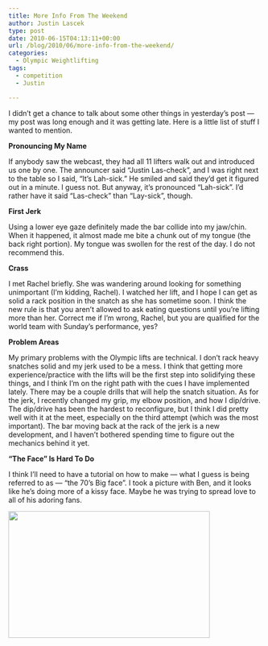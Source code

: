 ```yaml
---
title: More Info From The Weekend
author: Justin Lascek
type: post
date: 2010-06-15T04:13:11+00:00
url: /blog/2010/06/more-info-from-the-weekend/
categories:
  - Olympic Weightlifting
tags:
  - competition
  - Justin

---
```

I didn&#8217;t get a chance to talk about some other things in yesterday&#8217;s post &#8212; my post was long enough and it was getting late. Here is a little list of stuff I wanted to mention.
  

  
**Pronouncing My Name**
  
If anybody saw the webcast, they had all 11 lifters walk out and introduced us one by one. The announcer said &#8220;Justin Las-check&#8221;, and I was right next to the table so I said, &#8220;It&#8217;s Lah-sick.&#8221; He smiled and said they&#8217;d get it figured out in a minute. I guess not. But anyway, it&#8217;s pronounced &#8220;Lah-sick&#8221;. I&#8217;d rather have it said &#8220;Las-check&#8221; than &#8220;Lay-sick&#8221;, though.
  

  
**First Jerk**
  
Using a lower eye gaze definitely made the bar collide into my jaw/chin. When it happened, it almost made me bite a chunk out of my tongue (the back right portion). My tongue was swollen for the rest of the day. I do not recommend this.
  

  
**Crass**
  
I met Rachel briefly. She was wandering around looking for something unimportant (I&#8217;m kidding, Rachel). I watched her lift, and I hope I can get as solid a rack position in the snatch as she has sometime soon. I think the new rule is that you aren&#8217;t allowed to ask eating questions until you&#8217;re lifting more than her. Correct me if I&#8217;m wrong, Rachel, but you are qualified for the world team with Sunday&#8217;s performance, yes?
  

  
**Problem Areas**
  
My primary problems with the Olympic lifts are technical. I don&#8217;t rack heavy snatches solid and my jerk used to be a mess. I think that getting more experience/practice with the lifts will be the first step into solidifying these things, and I think I&#8217;m on the right path with the cues I have implemented lately. There may be a couple drills that will help the snatch situation. As for the jerk, I recently changed my grip, my elbow position, and how I dip/drive. The dip/drive has been the hardest to reconfigure, but I think I did pretty well with it at the meet, especially on the third attempt (which was the most important). The bar moving back at the rack of the jerk is a new development, and I haven&#8217;t bothered spending time to figure out the mechanics behind it yet.
  

  
**&#8220;The Face&#8221; Is Hard To Do**
  
I think I&#8217;ll need to have a tutorial on how to make &#8212; what I guess is being referred to as &#8212; &#8220;the 70&#8217;s Big face&#8221;. I took a picture with Ben, and it looks like he&#8217;s doing more of a kissy face. Maybe he was trying to spread love to all of his adoring fans.
  

  
[<img data-attachment-id="1982" data-permalink="/blog/2010/06/more-info-from-the-weekend/justin-ben/" data-orig-file="/2010/06/justin-ben.jpg" data-orig-size="713,450" data-comments-opened="1" data-image-meta="{&quot;aperture&quot;:&quot;4.8&quot;,&quot;credit&quot;:&quot;&quot;,&quot;camera&quot;:&quot;NIKON D60&quot;,&quot;caption&quot;:&quot;&quot;,&quot;created_timestamp&quot;:&quot;1276477388&quot;,&quot;copyright&quot;:&quot;&quot;,&quot;focal_length&quot;:&quot;29&quot;,&quot;iso&quot;:&quot;1600&quot;,&quot;shutter_speed&quot;:&quot;0.066666666666667&quot;,&quot;title&quot;:&quot;&quot;}" data-image-title="justin-ben" data-image-description="" data-medium-file="/2010/06/justin-ben-400x252.jpg" data-large-file="/2010/06/justin-ben.jpg" src="/2010/06/justin-ben-400x252.jpg" alt="" title="justin-ben" width="400" height="252" class="aligncenter size-medium wp-image-1982" srcset="/2010/06/justin-ben-400x252.jpg 400w, /2010/06/justin-ben.jpg 713w" sizes="(max-width: 400px) 100vw, 400px" />][1]

 [1]: /2010/06/justin-ben.jpg
